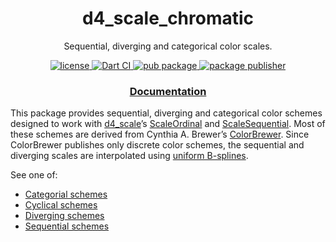<h1 align="center">
  d4_scale_chromatic
</h1>

<p align="center">
  Sequential, diverging and categorical color scales.
</p>

<p align="center">
  <a href="https://github.com/luizbarboza/d4_scale_chromatic/blob/main/LICENSE">
    <img src="https://img.shields.io/github/license/luizbarboza/d4_scale_chromatic" alt="license" />
  <a href="https://github.com/luizbarboza/d4_scale_chromatic/actions/workflows/ci.yml">
    <img src="https://github.com/luizbarboza/d4_scale_chromatic/actions/workflows/ci.yml/badge.svg" alt="Dart CI" />
  </a>
  <a href="https://pub.dev/packages/d4_scale_chromatic">
    <img src="https://img.shields.io/pub/v/d4_scale_chromatic.svg" alt="pub package" />
  </a>
  <a href="https://pub.dev/packages/d4_scale_chromatic/publisher">
    <img src="https://img.shields.io/pub/publisher/d4_scale_chromatic.svg" alt="package publisher" />
  </a>
</p>

<h3 align="center">
  <a href="https://pub.dev/documentation/d4_scale_chromatic/latest/d4_scale_chromatic/d4_scale_chromatic-library.html">Documentation</a>
</h3>

This package provides sequential, diverging and categorical color schemes designed to work with [d4_scale](https://pub.dev/documentation/d4_scale/latest/d4_scale/d4_scale-library.html)’s [ScaleOrdinal](https://pub.dev/documentation/d4_scale/latest/topics/Ordinal%20scales-topic.html) and [ScaleSequential](https://pub.dev/documentation/d4_scale/latest/topics/Sequential%20scales-topic.html). Most of these schemes are derived from Cynthia A. Brewer’s [ColorBrewer](http://colorbrewer2.org/). Since ColorBrewer publishes only discrete color schemes, the sequential and diverging scales are interpolated using [uniform B-splines](https://observablehq.com/@d3/colorbrewer-splines).

See one of:

* [Categorial schemes](https://pub.dev/documentation/d4_scale_chromatic/latest/topics/Categorial%20schemes-topic.html)
* [Cyclical schemes](https://pub.dev/documentation/d4_scale_chromatic/latest/topics/Cyclical%20schemes-topic.html)
* [Diverging schemes](https://pub.dev/documentation/d4_scale_chromatic/latest/topics/Diverging%20schemes-topic.html)
* [Sequential schemes](https://pub.dev/documentation/d4_scale_chromatic/latest/topics/Sequential%20schemes-topic.html)